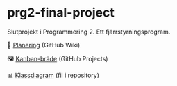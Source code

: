# prg2-final-project

Slutprojekt i Programmering 2. Ett fjärrstyrningsprogram.

📑 [Planering](https://github.com/marcusbillman/prg2-final-project/wiki/Planering) (GitHub Wiki)

🖼 [Kanban-bräde](https://github.com/marcusbillman/prg2-final-project/projects/1) (GitHub Projects)

📊 [Klassdiagram](https://raw.githubusercontent.com/marcusbillman/prg2-final-project/main/class-diagram.drawio) (fil i repository)